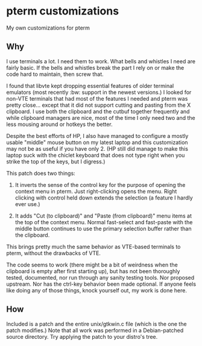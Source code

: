 pterm customizations
========

My own customizations for pterm

## Why

I use terminals a lot.  I need them to work.  What bells and whistles I
need are fairly basic.  If the bells and whistles break the part I rely
on or make the code hard to maintain, then screw that.

I found that libvte kept dropping essential features of older terminal
emulators (most recently :bw: support in the newest versions.)  I looked
for non-VTE terminals that had most of the features I needed and pterm
was pretty close... except that it did not support cutting and pasting from
the X clipboard.  I use both the clipboard and the cutbuf together frequently
and while clipboard managers are nice, most of the time I only need two
and the less mousing around or hotkeys the better.

Despite the best efforts of HP, I also have managed to configure a mostly
usable "middle" mouse button on my latest laptop and this customization may
not be as useful if you have only 2. (HP still did manage to make this laptop
suck with the chiclet keyboard that does not type right when you strike
the top of the keys, but I digress.)

This patch does two things:

1) It inverts the sense of the control key for the purpose of opening
the context menu in pterm.  Just right-clicking opens the menu.
Right clicking with control held down extends the selection (a feature
I hardly ever use.)

2) It adds "Cut (to clipboard)" and "Paste (from clipboard)" menu items
at the top of the context menu.  Normal fast-select and fast-paste with
the middle button continues to use the primary selection buffer rather than
the clipboard.

This brings pretty much the same behavior as VTE-based terminals to pterm,
without the drawbacks of VTE.

The code seems to work (there might be a bit of weirdness when the clipboard
is empty after first starting up), but has not been thoroughly tested,
documented, nor run through any sanity testing tools.  Nor proposed
upstream.  Nor has the ctrl-key behavior been made optional.  If anyone
feels like doing any of those things, knock yourself out, my work is done here.

## How

Included is a patch and the entire unix/gtkwin.c file (which is the one the
patch modifies.)  Note that all work was performed in a Debian-patched source
directory.  Try applying the patch to your distro's tree.

